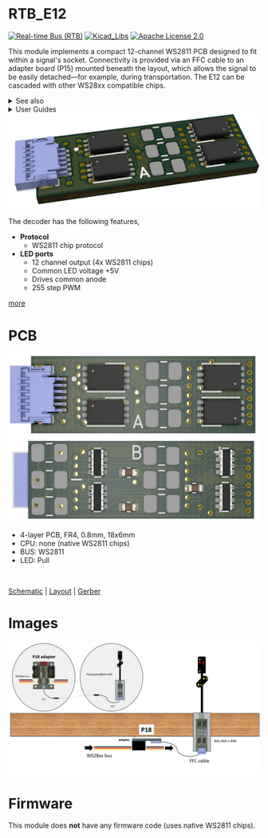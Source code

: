 # RTB_E12
[![Real-time Bus (RTB)](https://img.shields.io/badge/RTB_Project-FF6699)](https://www.rtb4dcc.de)
[![Kicad_Libs](https://img.shields.io/badge/Kicad_Libs-29C7FF)](https://github.com/git4dcc/RTB_SamacSys)
[![Apache License 2.0](https://img.shields.io/badge/license-Apache%20License%202.0-lightgray)](https://www.apache.org/licenses/LICENSE-2.0)

This module implements a compact 12-channel WS2811 PCB designed to fit within a signal's socket. Connectivity is provided via an FFC cable to an adapter board (P15) mounted beneath the layout, which allows the signal to be easily detached—for example, during transportation. The E12 can be cascaded with other WS28xx compatible chips.

<details>
<summary>See also</summary>

- [RTB_E10](https://github.com/git4dcc/RTB_E10)
- [RTB_E13](https://github.com/git4dcc/RTB_E13)
- [RTB_E15](https://github.com/git4dcc/RTB_E15)

</details>

<details>
<summary>User Guides</summary>

- [User Guide - DE](https://rtb4dcc.de/ws2811_guide_de/)
- User Guide - EN

</details>

<img src=supplemental/images/E12_main.jpg>

The decoder has the following features,
- **Protocol**
  - WS2811 chip protocol
- **LED ports**
  - 12 channel output (4x WS2811 chips)
  - Common LED voltage +5V
  - Drives common anode
  - 255 step PWM

[more](https://rtb4dcc.de/hardware/modules/e12/)

# PCB
<img src="supplemental/images/E12_top_btm.jpg" width=600>

- 4-layer PCB, FR4, 0.8mm, 18x6mm
- CPU: none (native WS2811 chips)
- BUS: WS2811
- LED: Pull
<br>

[Schematic](doc/E12_schematic.pdf) | [Layout](doc/E12_layout.pdf) | [Gerber](gerber)

# Images
<img src="supplemental/images/E12_usecase.jpg" width=900> 

# Firmware
This module does **not** have any firmware code (uses native WS2811 chips).
